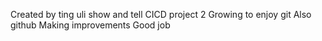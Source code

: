 Created by ting
uli show and tell CICD project 2
Growing to enjoy git
Also github 
Making improvements
Good job